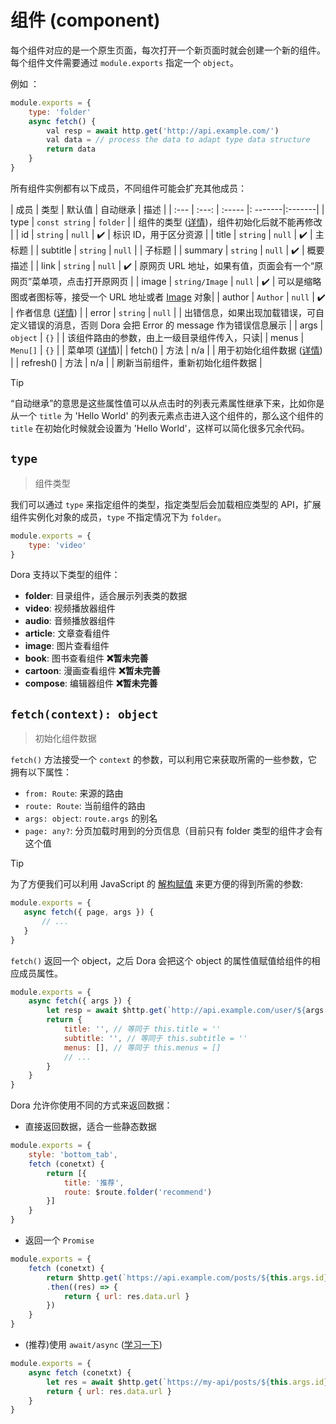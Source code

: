 # 组件 (component)

每个组件对应的是一个原生页面，每次打开一个新页面时就会创建一个新的组件。
每个组件文件需要通过 `module.exports` 指定一个 `object`。

例如 ：
```javascript
module.exports = {
    type: 'folder'
    async fetch() {
        val resp = await http.get('http://api.example.com/')
        val data = // process the data to adapt type data structure
        return data
    }
}
```
所有组件实例都有以下成员，不同组件可能会扩充其他成员：

| 成员 | 类型  | 默认值 | 自动继承 | 描述 |
| :--- | :---: | :----- |: -------|:-------|
| type        | `const string` | `folder`    |   | 组件的类型 ([详情](../component/index?id=type))，组件初始化后就不能再修改 |
| id        | `string` | `null`    | ✔️  | 标识 ID，用于区分资源 |
| title     | `string` | `null`    | ✔️  | 主标题 |
| subtitle  | `string` | `null`    |     | 子标题 |
| summary   | `string` | `null`    | ✔️  | 概要描述 |
| link      | `string`    | `null`    | ✔️  | 原网页 URL 地址，如果有值，页面会有一个“原网页”菜单项，点击打开原网页 |
| image     | `string/Image`  | `null` | ✔️  | 可以是缩略图或者图标等，接受一个 URL 地址或者 [Image](../api/struct?id=image) 对象|
| author    | `Author` | `null`    | ✔️  | 作者信息 ([详情](../api/struct?id=author)) |
| error     | `string` | `null`    |   | 出错信息，如果出现加载错误，可自定义错误的消息，否则 Dora 会把 Error 的 message 作为错误信息展示 |
| args      | `object` | `{}`      |      | 该组件路由的参数，由上一级目录组件传入，只读|
| menus      | `Menu[]` | `{}`     |      | 菜单项 ([详情](../component/index?id=menus))|
| fetch()   | 方法      |   n/a     |      | 用于初始化组件数据 ([详情](../component/index?id=fetch)) |
| refresh() | 方法      |   n/a     |      | 刷新当前组件，重新初始化组件数据 |

> [!TIP]
> “自动继承”的意思是这些属性值可以从点击时的列表元素属性继承下来，比如你是从一个 `title` 为 'Hello World' 的列表元素点击进入这个组件的，那么这个组件的 `title` 在初始化时候就会设置为 'Hello World'，这样可以简化很多冗余代码。

## `type`
> 组件类型

我们可以通过 `type` 来指定组件的类型，指定类型后会加载相应类型的 API，扩展组件实例化对象的成员，`type` 不指定情况下为 `folder`。
```javascript
module.exports = {
    type: 'video'
}
```
Dora 支持以下类型的组件：
 - __folder__: 目录组件，适合展示列表类的数据
 - __video__: 视频播放器组件
 - __audio__: 音频播放器组件
 - __article__: 文章查看组件
 - __image__: 图片查看组件
 - __book__: 图书查看组件 **❌暂未完善**
 - __cartoon__: 漫画查看组件 **❌暂未完善**
 - __compose__: 编辑器组件 **❌暂未完善**


## `fetch(context): object`
> 初始化组件数据

`fetch()` 方法接受一个 `context` 的参数，可以利用它来获取所需的一些参数，它拥有以下属性：
 - `from: Route`: 来源的路由
 - `route: Route`: 当前组件的路由
 - `args: object`: `route.args` 的别名
 - `page: any?`: 分页加载时用到的分页信息（目前只有 folder 类型的组件才会有这个值

> [!TIP]
> 为了方便我们可以利用 JavaScript 的 [解构赋值](https://developer.mozilla.org/zh-CN/docs/Web/JavaScript/Reference/Operators/Destructuring_assignment#%E8%A7%A3%E6%9E%84%E5%AF%B9%E8%B1%A1) 来更方便的得到所需的参数:
> ```javascript
> module.exports = {
>    async fetch({ page, args }) {
>        // ...
>    }
> }
>```

`fetch()` 返回一个 object，之后 Dora 会把这个 object 的属性值赋值给组件的相应成员属性。

```javascript
module.exports = {
    async fetch({ args }) {
        let resp = await $http.get(`http://api.example.com/user/${args.uid}`)
        return {
            title: '', // 等同于 this.title = ''
            subtitle: '', // 等同于 this.subtitle = ''
            menus: [], // 等同于 this.menus = []
            // ...
        }
    }
}
```
Dora 允许你使用不同的方式来返回数据：
 - 直接返回数据，适合一些静态数据

```javascript
module.exports = {
    style: 'bottom_tab',
    fetch (conetxt) {
        return [{
            title: '推荐',
            route: $route.folder('recommend')
        }]
    }
}
```
 - 返回一个 `Promise`
```javascript
module.exports = {
    fetch (conetxt) {
        return $http.get(`https://api.example.com/posts/${this.args.id}`)
        .then((res) => {
            return { url: res.data.url }
        })
    }
}
```

 - (推荐)使用 `await/async` ([学习一下](https://javascript.info/async-await))
```javascript
module.exports = {
    async fetch (conetxt) {
        let res = await $http.get(`https://my-api/posts/${this.args.id}`)
        return { url: res.data.url }
    }
}
```